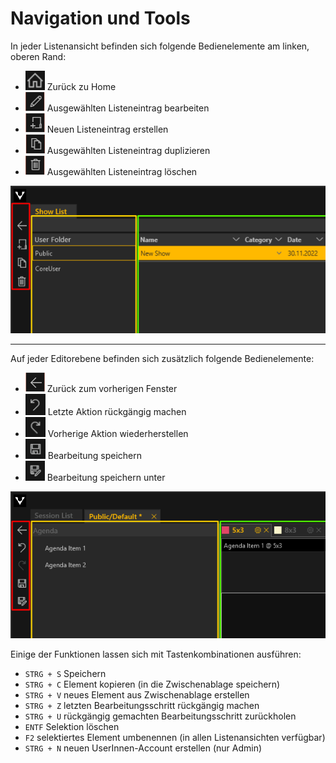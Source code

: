 # Navigation und Tools

In jeder Listenansicht befinden sich folgende Bedienelemente am linken, oberen Rand:
<ul>
<li><div><img src="img/Manager/be_home.png" /> Zurück zu Home</div> </li>
<li><div><img src="img/Manager/be_pencil.png"/> Ausgewählten Listeneintrag bearbeiten</div></li>
<li><div><img src="img/Manager/be_new.png"/> Neuen Listeneintrag erstellen</div></li>
<li><div><img src="img/Manager/be_duplicate.png"/> Ausgewählten Listeneintrag duplizieren</div></li>
<li><div><img src="img/Manager/be_delete.png"/> Ausgewählten Listeneintrag löschen</div></li>
</ul>

![Placeholder](img/Manager/Bedienelemente.png)

***

Auf jeder Editorebene befinden sich zusätzlich folgende Bedienelemente:

<ul>
<li><div><img src="img/Manager/be_arrow.png" /> Zurück zum vorherigen Fenster</div> </li>
<li><div><img src="img/Manager/undo.png"/> Letzte Aktion rückgängig machen</div></li>
<li><div><img src="img/Manager/redo.png"/> Vorherige Aktion wiederherstellen</div></li>
<li><div><img src="img/Manager/save.png"/> Bearbeitung speichern</div></li>
<li><div><img src="img/Manager/saveas.png"/> Bearbeitung speichern unter</div></li>
</ul>

![Placeholder](img/Manager/Bedienelemente-Editor.png)


Einige der Funktionen lassen sich mit Tastenkombinationen ausführen:

- `STRG + S` Speichern
- `STRG + C` Element kopieren (in die Zwischenablage speichern)
- `STRG + V` neues Element aus Zwischenablage erstellen
- `STRG + Z` letzten Bearbeitungsschritt rückgängig machen
- `STRG + U` rückgängig gemachten Bearbeitungsschritt zurückholen
- `ENTF` Selektion löschen
- `F2` selektiertes Element umbenennen (in allen Listenansichten verfügbar)
- `STRG + N` neuen UserInnen-Account erstellen (nur Admin) 
